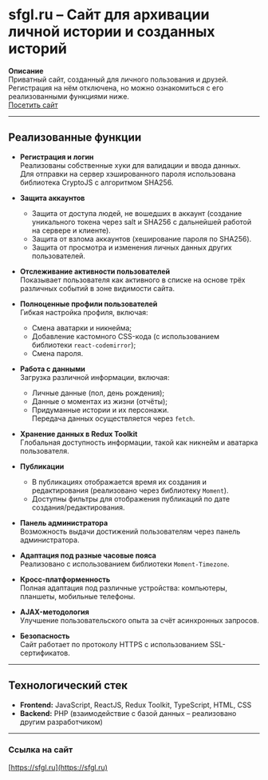 # sfgl.ru – Сайт для архивации личной истории и созданных историй

**Описание**  
Приватный сайт, созданный для личного пользования и друзей. Регистрация на нём отключена, но можно ознакомиться с его реализованными функциями ниже.  
[Посетить сайт](https://sfgl.ru)

---

## Реализованные функции

- **Регистрация и логин**  
  Реализованы собственные хуки для валидации и ввода данных.  
  Для отправки на сервер хэшированного пароля использована библиотека CryptoJS с алгоритмом SHA256.

- **Защита аккаунтов**
    - Защита от доступа людей, не вошедших в аккаунт (создание уникального токена через salt и SHA256 с дальнейшей работой на сервере и клиенте).
    - Защита от взлома аккаунтов (хеширование пароля по SHA256).
    - Защита от просмотра и изменения личных данных других пользователей.

- **Отслеживание активности пользователей**  
  Показывает пользователя как активного в списке на основе трёх различных событий в зоне видимости сайта.

- **Полноценные профили пользователей**  
  Гибкая настройка профиля, включая:
    - Смена аватарки и никнейма;
    - Добавление кастомного CSS-кода (с использованием библиотеки `react-codemirror`);
    - Смена пароля.

- **Работа с данными**  
  Загрузка различной информации, включая:
    - Личные данные (пол, день рождения);
    - Данные о моментах из жизни (отчёты);
    - Придуманные истории и их персонажи.  
      Передача данных осуществляется через `fetch`.

- **Хранение данных в Redux Toolkit**  
  Глобальная доступность информации, такой как никнейм и аватарка пользователя.

- **Публикации**
    - В публикациях отображается время их создания и редактирования (реализовано через библиотеку `Moment`).
    - Доступны фильтры для отображения публикаций по дате создания/редактирования.

- **Панель администратора**  
  Возможность выдачи достижений пользователям через панель администратора.

- **Адаптация под разные часовые пояса**  
  Реализовано с использованием библиотеки `Moment-Timezone`.

- **Кросс-платформенность**  
  Полная адаптация под различные устройства: компьютеры, планшеты, мобильные телефоны.

- **AJAX-методология**  
  Улучшение пользовательского опыта за счёт асинхронных запросов.

- **Безопасность**  
  Сайт работает по протоколу HTTPS с использованием SSL-сертификатов.

---

## Технологический стек

- **Frontend:** JavaScript, ReactJS, Redux Toolkit, TypeScript, HTML, CSS
- **Backend:** PHP (взаимодействие с базой данных – реализовано другим разработчиком)

---

### Ссылка на сайт
[https://sfgl.ru](https://sfgl.ru)
